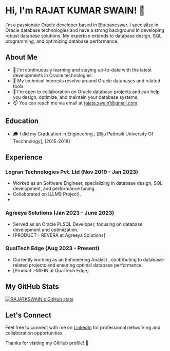 # Hi, I'm RAJAT KUMAR SWAIN! 👋

I'm a passionate Oracle developer based in [Bhubaneswar](Bhubaneswar). I specialize in Oracle database technologies and have a strong background in developing robust database solutions. My expertise extends to database design, SQL programming, and optimizing database performance.

## About Me

- 🌱 I'm continuously learning and staying up-to-date with the latest developments in Oracle technologies.
- 🔧 My technical interests revolve around Oracle databases and related tools.
- 🤝 I'm open to collaboration on Oracle database projects and can help you design, optimize, and maintain your database systems.
- 📫 You can reach me via email at [rajata.swain1@gmail.com](mailto:rajata.swain1@gmail.com).

## Education

- 🎓 I did my Graduation in Engineering , [Biju Pattnaik University Of Tecchnology], [2015-2018]

## Experience

### Logran Technologies Pvt. Ltd (Nov 2019 - Jan 2023)

- Worked as an Software Engineer, specializing in database design, SQL development, and performance tuning.
- Collaborated on [LLMS Project].
- 

### Agreeya Solutions (Jan 2023 - June 2023)

- Served as an Oracle PLSQL Developer, focusing on database development and optimization.
- [PRODUCT:- REVERA at Agreeya Solutions]

### QualTech Edge (Aug 2023 - Present)

- Currently working as an Enhineering Analyst , contributing to database-related projects and ensuring optimal database performance.
- [Product :-MIFIN  at QualTech Edge]

## My GitHub Stats

[![RAJATKSWAIN's GitHub stats](https://github-readme-stats.vercel.app/api?username=RAJATKSWAIN&show_icons=true&theme=dark)](https://github.com/RAJATKSWAIN)

## Let's Connect

Feel free to connect with me on [LinkedIn](https://www.linkedin.com/in/rajat-kumar-swain-808b84259/) for professional networking and collaboration opportunities.

Thanks for visiting my GitHub profile! 🚀


<!---
RAJATKSWAIN/RAJATKSWAIN is a ✨ special ✨ repository because its `README.md` (this file) appears on your GitHub profile.
You can click the Preview link to take a look at your changes.
--->
